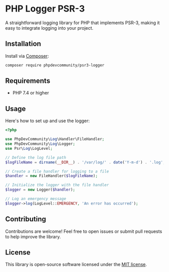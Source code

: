 # PHP Logger PSR-3

A straightforward logging library for PHP that implements PSR-3, making it easy to integrate logging into your project.

## Installation

Install via [Composer](https://getcomposer.org/):

```bash
composer require phpdevcommunity/psr3-logger
```

## Requirements

- PHP 7.4 or higher

## Usage

Here's how to set up and use the logger:

```php
<?php

use PhpDevCommunity\Log\Handler\FileHandler;
use PhpDevCommunity\Log\Logger;
use Psr\Log\LogLevel;

// Define the log file path
$logFileName = dirname(__DIR__) . '/var/log/' . date('Y-m-d') . '.log';

// Create a file handler for logging to a file
$handler = new FileHandler($logFileName);

// Initialize the logger with the file handler
$logger = new Logger($handler);

// Log an emergency message
$logger->log(LogLevel::EMERGENCY, 'An error has occurred');
```


## Contributing

Contributions are welcome! Feel free to open issues or submit pull requests to help improve the library.

## License

This library is open-source software licensed under the [MIT license](https://opensource.org/licenses/MIT).
